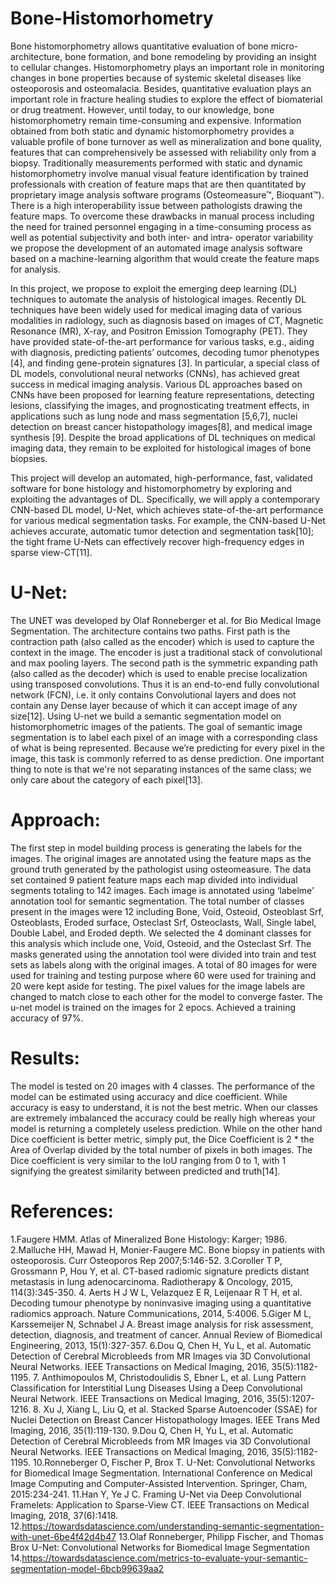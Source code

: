 # Bone-Histomorhometry

Bone histomorphometry allows quantitative evaluation of bone micro-architecture, bone formation, and bone remodeling by providing an insight to cellular changes. Histomorphometry plays an important role in monitoring changes in bone properties because of systemic skeletal diseases like osteoporosis and osteomalacia. Besides, quantitative evaluation plays an important role in fracture healing studies to explore the effect of biomaterial or drug treatment. However, until today, to our knowledge, bone histomorphometry remain time-consuming and expensive. Information obtained from both static and dynamic histomorphometry provides a valuable profile of bone turnover as well as mineralization and bone quality, features that can comprehensively be assessed with reliability only from a biopsy. Traditionally measurements performed with static and dynamic histomorphometry involve manual visual feature identification by trained professionals with creation of feature maps that are then quantitated by proprietary image analysis software programs (Osteomeasure™, Bioquant™). There is a high interoperability issue between pathologists drawing the feature maps. To overcome these drawbacks in manual process including the need for trained personnel engaging in a time-consuming process as well as potential subjectivity and both inter- and intra- operator variability we propose the development of an automated image analysis software based on a machine-learning algorithm that would create the feature maps for analysis.

In this project, we propose to exploit the emerging deep learning (DL) techniques to automate the analysis of histological images. Recently DL techniques have been widely used for medical imaging data of various modalities in radiology, such as diagnosis based on images of CT, Magnetic Resonance (MR), X-ray, and Positron Emission Tomography (PET). They have provided state-of-the-art performance for various tasks, e.g., aiding with diagnosis, predicting patients’ outcomes, decoding tumor phenotypes [4], and finding gene-protein signatures [3]. In particular, a special class of DL models, convolutional neural networks (CNNs), has achieved great success in medical imaging analysis. Various DL approaches based on CNNs have been proposed for learning feature representations, detecting lesions, classifying the images, and prognosticating treatment effects, in applications such as lung node and mass segmentation [5,6,7], nuclei detection on breast cancer histopathology images[8],  and medical image synthesis [9]. Despite the broad applications of DL techniques on medical imaging data, they remain to be exploited for histological images of bone biopsies. 

This project will develop an automated, high-performance, fast, validated software for bone histology and histomorphometry by exploring and exploiting the advantages of DL. Specifically, we will apply a contemporary CNN-based DL model, U-Net, which achieves state-of-the-art performance for various medical segmentation tasks. For example, the CNN-based U-Net achieves accurate, automatic tumor detection and segmentation task[10]; the tight frame U-Nets can effectively recover high-frequency edges in sparse view-CT[11].

# U-Net:

The UNET was developed by Olaf Ronneberger et al. for Bio Medical Image Segmentation. The architecture contains two paths. First path is the contraction path (also called as the encoder) which is used to capture the context in the image. The encoder is just a traditional stack of convolutional and max pooling layers. The second path is the symmetric expanding path (also called as the decoder) which is used to enable precise localization using transposed convolutions. Thus it is an end-to-end fully convolutional network (FCN), i.e. it only contains Convolutional layers and does not contain any Dense layer because of which it can accept image of any size[12]. Using U-net we build a semantic segmentation model on histomorphometric images of the patients. The goal of semantic image segmentation is to label each pixel of an image with a corresponding class of what is being represented. Because we’re predicting for every pixel in the image, this task is commonly referred to as dense prediction. One important thing to note is that we're not separating instances of the same class; we only care about the category of each pixel[13].

# Approach:

The first step in model building process is generating the labels for the images. The original images are annotated using the feature maps as the ground truth generated by the pathologist using  osteomeasure. The data set contained 9 patient feature maps each map divided into individual segments totaling to 142 images. Each image is annotated using ‘labelme’ annotation tool for semantic segmentation. The total number of classes present in the images were 12 including Bone, Void, Osteoid, Osteoblast Srf, Osteoblasts, Eroded surface, Osteclast Srf, Osteoclasts, Wall, Single label, Double Label, and Eroded depth. We selected the 4 dominant classes for this analysis which include one, Void, Osteoid, and the Osteclast Srf. The masks generated using the annotation tool were divided into train and test sets as labels along with the original images. A total of 80 images for were used for training and testing purpose where 60 were used for training and 20 were kept aside for testing. The pixel values for the image labels are changed to match close to each other for the model to converge faster. The u-net model is trained on the images for 2 epocs. Achieved a training accuracy of 97%.

# Results:

The model is tested on 20 images with 4 classes. The performance of the model can be estimated using accuracy and dice coefficient. While accuracy is easy to understand, it is not the best metric. When our classes are extremely imbalanced the accuracy could be really high whereas your model is returning a completely useless prediction. While on the other hand Dice coefficient  is better metric, simply put, the Dice Coefficient is 2 * the Area of Overlap divided by the total number of pixels in both images. The Dice coefficient is very similar to the IoU ranging from 0 to 1, with 1 signifying the greatest similarity between predicted and truth[14]. 


# References:

1.Faugere HMM. Atlas of Mineralized Bone Histology: Karger; 1986.
2.Malluche HH, Mawad H, Monier-Faugere MC. Bone biopsy in patients with osteoporosis. Curr Osteoporos Rep 2007;5:146-52.
3.Coroller T P, Grossmann P, Hou Y, et al. CT-based radiomic signature predicts distant metastasis in lung adenocarcinoma. Radiotherapy & Oncology, 2015, 114(3):345-350.
4. Aerts H J W L, Velazquez E R, Leijenaar R T H, et al. Decoding tumour phenotype by noninvasive imaging using a quantitative radiomics approach. Nature Communications, 2014, 5:4006.
5.Giger M L, Karssemeijer N, Schnabel J A. Breast image analysis for risk assessment, detection, diagnosis, and treatment of cancer. Annual Review of Biomedical Engineering, 2013, 15(1):327-357.
6.Dou Q, Chen H, Yu L, et al. Automatic Detection of Cerebral Microbleeds from MR Images via 3D Convolutional Neural Networks. IEEE Transactions on Medical Imaging, 2016, 35(5):1182-1195.
7. Anthimopoulos M, Christodoulidis S, Ebner L, et al. Lung Pattern Classification for Interstitial Lung Diseases Using a Deep Convolutional Neural Network. IEEE Transactions on Medical Imaging, 2016, 35(5):1207-1216.
8. Xu J, Xiang L, Liu Q, et al. Stacked Sparse Autoencoder (SSAE) for Nuclei Detection on Breast Cancer Histopathology Images. IEEE Trans Med Imaging, 2016, 35(1):119-130.
9.Dou Q, Chen H, Yu L, et al. Automatic Detection of Cerebral Microbleeds from MR Images via 3D Convolutional Neural Networks. IEEE Transactions on Medical Imaging, 2016, 35(5):1182-1195.
10.Ronneberger O, Fischer P, Brox T. U-Net: Convolutional Networks for Biomedical Image Segmentation. International Conference on Medical Image Computing and Computer-Assisted Intervention. Springer, Cham, 2015:234-241.
11.Han Y, Ye J C. Framing U-Net via Deep Convolutional Framelets: Application to Sparse-View CT. IEEE Transactions on Medical Imaging, 2018, 37(6):1418.
12.https://towardsdatascience.com/understanding-semantic-segmentation-with-unet-6be4f42d4b47
13.Olaf Ronneberger, Philipp Fischer, and Thomas Brox U-Net: Convolutional Networks for Biomedical Image Segmentation
14.https://towardsdatascience.com/metrics-to-evaluate-your-semantic-segmentation-model-6bcb99639aa2
